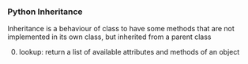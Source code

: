 ### Python Inheritance

Inheritance is a behaviour of class to have some methods that are not
implemented in its own class, but inherited from a parent class

0.  lookup: return a list of available attributes and methods of an object

